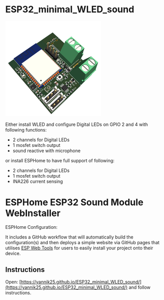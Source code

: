 # ESP32_minimal_WLED_sound

<img src="pcb3d.jpg" width="300" />

 Either install WLED and configure Digital LEDs on GPIO 2 and 4 with following functions:
 - 2 channels for Digital LEDs
 - 1 mosfet switch output
 - sound reactive with microphone
 
 or install ESPHome to have full support of following:
 - 2 channels for Digital LEDs
 - 1 mosfet switch output
 - INA226 current sensing

# ESPHome ESP32 Sound Module WebInstaller

ESPHome Configuration:

It includes a GitHub workflow that will automatically build the configuration(s) and then deploys a simple 
website via GitHub pages that utilises [ESP Web Tools](https://esphome.github.io/esp-web-tools/) for users to 
easily install your project onto their device.

## Instructions
Open: [https://yannik25.github.io/ESP32_minimal_WLED_sound/](https://yannik25.github.io/ESP32_minimal_WLED_sound/) and follow instructions.
